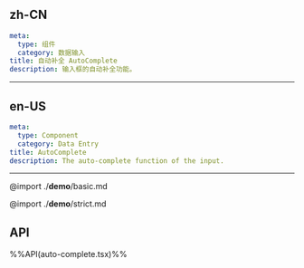 ## zh-CN
```yaml
meta:
  type: 组件
  category: 数据输入
title: 自动补全 AutoComplete
description: 输入框的自动补全功能。
```
---
## en-US
```yaml
meta:
  type: Component
  category: Data Entry
title: AutoComplete
description: The auto-complete function of the input.
```
---

@import ./__demo__/basic.md

@import ./__demo__/strict.md

## API

%%API(auto-complete.tsx)%%
